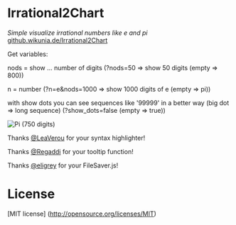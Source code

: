 Irrational2Chart
=======
*Simple visualize irrational numbers like e and pi* 
[github.wikunia.de/Irrational2Chart](http://github.wikunia.de/Irrational2Chart)

Get variables:

nods = show ... number of digits (?nods=50 => show 50 digits (empty => 800))

n = number (?n=e&nods=1000 => show 1000 digits of e (empty => pi))

with show dots you can see sequences like '99999' in a better way (big dot => long sequence) (?show_dots=false (empty => true))


![Pi (750 digits)](http://github.wikunia.de/images/irrational2chart.jpg "")

Thanks [@LeaVerou](https://github.com/LeaVerou/prism) for your syntax highlighter!

Thanks [@Regaddi](https://github.com/Regaddi/Chart.js) for your tooltip function!

Thanks [@eligrey](https://github.com/eligrey/FileSaver.js) for your FileSaver.js!

License
======
[MIT license] (http://opensource.org/licenses/MIT)


